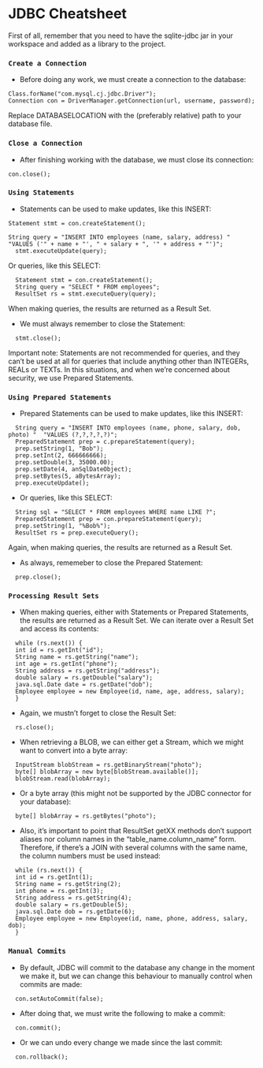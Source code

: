 # JDBC Cheatsheet

First of all, remember that you need to have the sqlite-jdbc jar in your workspace and added as a library to
the project.

### `Create a Connection`

- Before doing any work, we must create a connection to the database:

```
Class.forName("com.mysql.cj.jdbc.Driver");
Connection con = DriverManager.getConnection(url, username, password);
```

Replace DATABASELOCATION with the (preferably relative) path to your database file.

### `Close a Connection`

- After finishing working with the database, we must close its connection:

```
con.close();
```

### `Using Statements`

- Statements can be used to make updates, like this INSERT:

```
Statement stmt = con.createStatement();

String query = "INSERT INTO employees (name, salary, address) "  "VALUES ('" + name + "', " + salary + ", '" + address + "')";
  stmt.executeUpdate(query);
```

Or queries, like this SELECT:

```
  Statement stmt = con.createStatement();
  String query = "SELECT * FROM employees";
  ResultSet rs = stmt.executeQuery(query);
```

When making queries, the results are returned as a Result Set.

- We must always remember to close the Statement:

```
  stmt.close();
```

Important note: Statements are not recommended for queries, and they can’t be used at all for queries that
include anything other than INTEGERs, REALs or TEXTs. In this situations, and when we’re concerned about
security, we use Prepared Statements.

### `Using Prepared Statements`

- Prepared Statements can be used to make updates, like this INSERT:

```
  String query = "INSERT INTO employees (name, phone, salary, dob, photo) "  "VALUES (?,?,?,?,?)";
  PreparedStatement prep = c.prepareStatement(query);
  prep.setString(1, "Bob");
  prep.setInt(2, 666666666);
  prep.setDouble(3, 35000.00);
  prep.setDate(4, anSqlDateObject);
  prep.setBytes(5, aBytesArray);
  prep.executeUpdate();
```

- Or queries, like this SELECT:

```
  String sql = "SELECT * FROM employees WHERE name LIKE ?";
  PreparedStatement prep = con.prepareStatement(query);
  prep.setString(1, "%Bob%");
  ResultSet rs = prep.executeQuery();
```

Again, when making queries, the results are returned as a Result Set.

- As always, rememeber to close the Prepared Statement:

```
  prep.close();
```

### `Processing Result Sets`

- When making queries, either with Statements or Prepared Statements, the results are returned as a Result Set. We can iterate over a Result Set and access its contents:

```
  while (rs.next()) {
  int id = rs.getInt("id");
  String name = rs.getString("name");
  int age = rs.getInt("phone");
  String address = rs.getString("address");
  double salary = rs.getDouble("salary");
  java.sql.Date date = rs.getDate("dob");
  Employee employee = new Employee(id, name, age, address, salary);
  }
```

- Again, we mustn’t forget to close the Result Set:

```
  rs.close();
```

- When retrieving a BLOB, we can either get a Stream, which we might want to convert into a byte array:

```
  InputStream blobStream = rs.getBinaryStream("photo");
  byte[] blobArray = new byte[blobStream.available()];
  blobStream.read(blobArray);
```

- Or a byte array (this might not be supported by the JDBC connector for your database):

```
  byte[] blobArray = rs.getBytes("photo");
```

- Also, it’s important to point that ResultSet getXX methods don’t support aliases nor column names in the
  “table_name.column_name” form. Therefore, if there’s a JOIN with several columns with the same name, the
  column numbers must be used instead:

```
  while (rs.next()) {
  int id = rs.getInt(1);
  String name = rs.getString(2);
  int phone = rs.getInt(3);
  String address = rs.getString(4);
  double salary = rs.getDouble(5);
  java.sql.Date dob = rs.getDate(6);
  Employee employee = new Employee(id, name, phone, address, salary, dob);
  }
```

### `Manual Commits`

- By default, JDBC will commit to the database any change in the moment we make it, but we can change this behaviour to manually control when commits are made:

```
  con.setAutoCommit(false);
```

- After doing that, we must write the following to make a commit:

```
  con.commit();
```

- Or we can undo every change we made since the last commit:

```
  con.rollback();
```
